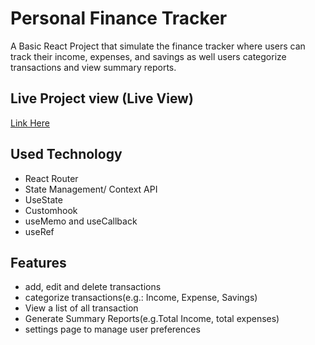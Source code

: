 # Personal Finance Tracker

A Basic React Project that simulate the finance tracker where users can track their income, expenses, and savings as well users categorize transactions and view summary reports. 

## Live Project view (Live View)
[Link Here]()

## Used Technology
   * React Router
   * State Management/ Context API
   * UseState
   * Customhook
   * useMemo and useCallback
   * useRef

## Features
   * add, edit and delete transactions
   * categorize transactions(e.g.: Income, Expense, Savings)
   * View a list of all transaction
   * Generate Summary Reports(e.g.Total Income, total expenses)
   * settings page to manage user preferences